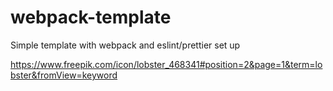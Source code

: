 # webpack-template

Simple template with webpack and eslint/prettier set up

https://www.freepik.com/icon/lobster_468341#position=2&page=1&term=lobster&fromView=keyword
